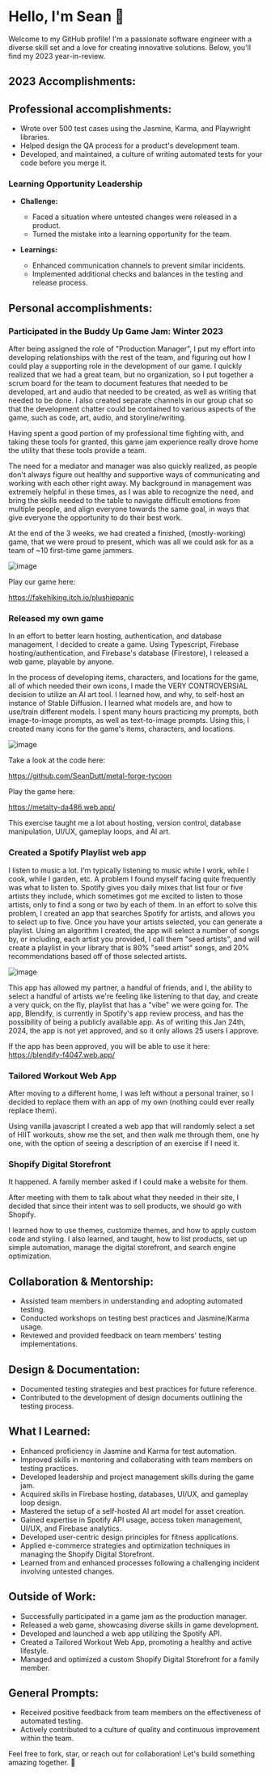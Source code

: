 # Hello, I'm Sean 👋

Welcome to my GitHub profile! I'm a passionate software engineer with a diverse skill set and a love for creating innovative solutions. Below, you'll find my 2023 year-in-review.

## 2023 Accomplishments:

## Professional accomplishments:

- Wrote over 500 test cases using the Jasmine, Karma, and Playwright libraries.
- Helped design the QA process for a product's development team.
- Developed, and maintained, a culture of writing automated tests for your code before you merge it.

### Learning Opportunity Leadership

- **Challenge:**
  - Faced a situation where untested changes were released in a product.
  - Turned the mistake into a learning opportunity for the team.

- **Learnings:**
  - Enhanced communication channels to prevent similar incidents.
  - Implemented additional checks and balances in the testing and release process.

## Personal accomplishments:

### Participated in the Buddy Up Game Jam: Winter 2023
After being assigned the role of "Production Manager", I put my effort into developing relationships with the rest of the team, and figuring out how I could play a supporting role in the development of our game.
I quickly realized that we had a great team, but no organization, so I put together a scrum board for the team to document features that needed to be developed, art and audio that needed to be created, as well as writing that needed to be done. I also created separate channels in our group chat so that the development chatter could be contained to various aspects of the game, such as code, art, audio, and storyline/writing.

Having spent a good portion of my professional time fighting with, and taking these tools for granted, this game jam experience really drove home the utility that these tools provide a team.

The need for a mediator and manager was also quickly realized, as people don't always figure out healthy and supportive ways of communicating and working with each other right away. My background in management was extremely helpful in these times, as I was able to recognize the need, and bring the skills needed to the table to navigate difficult emotions from multiple people, and align everyone towards the same goal, in ways that give everyone the opportunity to do their best work.

At the end of the 3 weeks, we had created a finished, (mostly-working) game, that we were proud to present, which was all we could ask for as a team of ~10 first-time game jammers.

![image](https://github.com/SeanDutt/SeanDutt/assets/80294286/0b736071-6346-495a-a32e-da9594b2138b)

Play our game here:

https://fakehiking.itch.io/plushiepanic


### Released my own game
In an effort to better learn hosting, authentication, and database management, I decided to create a game.
Using Typescript, Firebase hosting/authentication, and Firebase's database (Firestore), I released a web game, playable by anyone.

In the process of developing items, characters, and locations for the game, all of which needed their own icons, I made the VERY CONTROVERSIAL decision to utilize an AI art tool.
I learned how, and why, to self-host an instance of Stable Diffusion. I learned what models are, and how to use/train different models. I spent many hours practicing my prompts, both image-to-image prompts, as well as text-to-image prompts. Using this, I created many icons for the game's items, characters, and locations.

![image](https://github.com/SeanDutt/SeanDutt/assets/80294286/0b4d273c-3512-4a96-9bf9-e50293a43d53)

Take a look at the code here:

https://github.com/SeanDutt/metal-forge-tycoon

Play the game here:

https://metalty-da486.web.app/

This exercise taught me a lot about hosting, version control, database manipulation, UI/UX, gameplay loops, and AI art.


### Created a Spotify Playlist web app
I listen to music a lot. I'm typically listening to music while I work, while I cook, while I garden, etc.
A problem I found myself facing quite frequently was what to listen to. Spotify gives you daily mixes that list four or five artists they include, which sometimes got me excited to listen to those artists, only to find a song or two by each of them.
In an effort to solve this problem, I created an app that searches Spotify for artists, and allows you to select up to five. Once you have your artists selected, you can generate a playlist.
Using an algorithm I created, the app will select a number of songs by, or including, each artist you provided, I call them "seed artists", and will create a playlist in your library that is 80% "seed artist" songs, and 20% recommendations based off of those selected artists.

![image](https://github.com/SeanDutt/SeanDutt/assets/80294286/28452562-02f4-4514-a72b-d31871171366)

This app has allowed my partner, a handful of friends, and I, the ability to select a handful of artists we're feeling like listening to that day, and create a very quick, on the fly, playlist that has a "vibe" we were going for.
The app, Blendify, is currently in Spotify's app review process, and has the possibility of being a publicly available app.
As of writing this Jan 24th, 2024, the app is not yet approved, and so it only allows 25 users I approve.

If the app has been approved, you will be able to use it here:
https://blendify-f4047.web.app/


### Tailored Workout Web App
After moving to a different home, I was left without a personal trainer, so I decided to replace them with an app of my own (nothing could ever really replace them).

Using vanilla javascript I created a web app that will randomly select a set of HIIT workouts, show me the set, and then walk me through them, one hy one, with the option of seeing a description of an exercise if I need it.

### Shopify Digital Storefront
It happened. A family member asked if I could make a website for them.

After meeting with them to talk about what they needed in their site, I decided that since their intent was to sell products, we should go with Shopify.

I learned how to use themes, customize themes, and how to apply custom code and styling. I also learned, and taught, how to list products, set up simple automation, manage the digital storefront, and search engine optimization.

## Collaboration & Mentorship:

- Assisted team members in understanding and adopting automated testing.
- Conducted workshops on testing best practices and Jasmine/Karma usage.
- Reviewed and provided feedback on team members' testing implementations.
  
## Design & Documentation:

- Documented testing strategies and best practices for future reference.
- Contributed to the development of design documents outlining the testing process.

## What I Learned:

- Enhanced proficiency in Jasmine and Karma for test automation.
- Improved skills in mentoring and collaborating with team members on testing practices.
- Developed leadership and project management skills during the game jam.
- Acquired skills in Firebase hosting, databases, UI/UX, and gameplay loop design.
- Mastered the setup of a self-hosted AI art model for asset creation.
- Gained expertise in Spotify API usage, access token management, UI/UX, and Firebase analytics.
- Developed user-centric design principles for fitness applications.
- Applied e-commerce strategies and optimization techniques in managing the Shopify Digital Storefront.
- Learned from and enhanced processes following a challenging incident involving untested changes.

## Outside of Work:

- Successfully participated in a game jam as the production manager.
- Released a web game, showcasing diverse skills in game development.
- Developed and launched a web app utilizing the Spotify API.
- Created a Tailored Workout Web App, promoting a healthy and active lifestyle.
- Managed and optimized a custom Shopify Digital Storefront for a family member.

## General Prompts:

- Received positive feedback from team members on the effectiveness of automated testing.
- Actively contributed to a culture of quality and continuous improvement within the team.

Feel free to fork, star, or reach out for collaboration! Let's build something amazing together. 🚀
